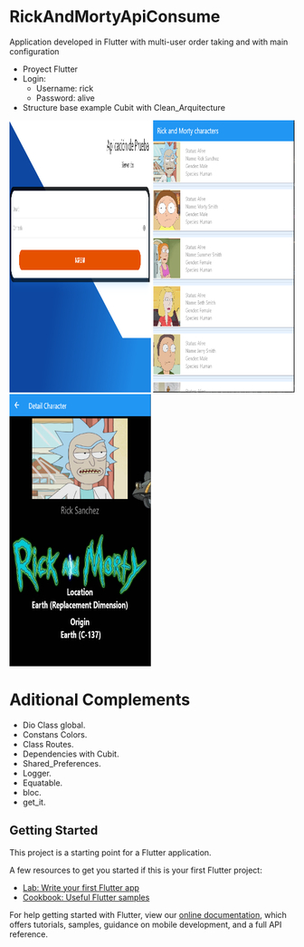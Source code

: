# RickAndMortyApiConsume

Application developed in Flutter with multi-user order taking and with main configuration

- Proyect Flutter
- Login:
  * Username: rick
  * Password: alive
- Structure base example Cubit with Clean_Arquitecture

<div class="row">
  <img src="assets/login.png" width="250" and height="480">
  <img src="assets/list.png" width="250" and height="480">
  <img src="assets/detail.png" width="250" and height="480">
</div>

# Aditional Complements

- Dio Class global.
- Constans Colors.
- Class Routes.
- Dependencies with Cubit.
- Shared_Preferences.
- Logger.
- Equatable.
- bloc.
- get_it.

## Getting Started

This project is a starting point for a Flutter application.

A few resources to get you started if this is your first Flutter project:

- [Lab: Write your first Flutter app](https://flutter.dev/docs/get-started/codelab)
- [Cookbook: Useful Flutter samples](https://flutter.dev/docs/cookbook)

For help getting started with Flutter, view our
[online documentation](https://flutter.dev/docs), which offers tutorials,
samples, guidance on mobile development, and a full API reference.

